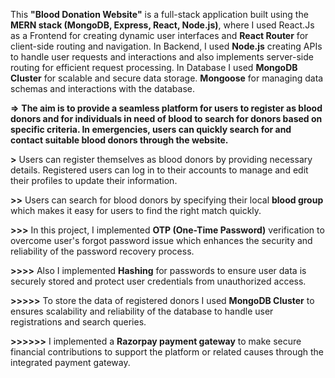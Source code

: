 This **"Blood Donation Website"** is a full-stack application built using the **MERN stack (MongoDB, Express, React, Node.js)**, where I used React.Js as a Frontend for creating dynamic user interfaces and **React Router** for client-side routing and navigation. In Backend, I used **Node.js** creating APIs to handle user requests and interactions and also implements server-side routing for efficient request processing. In Database I used **MongoDB Cluster** for scalable and secure data storage. **Mongoose** for managing data schemas and interactions with the database. 

**=>** **The aim is to provide a seamless platform for users to register as blood donors and for individuals in need of blood to search for donors based on specific criteria. In emergencies, users can quickly search for and contact suitable blood donors through the website.**



**>** Users can register themselves as blood donors by providing necessary details. Registered users can log in to their accounts to manage and edit their profiles to update their information.

**>>** Users can search for blood donors by specifying their local **blood group** which makes it easy for users to find the right match quickly.

**>>>** In this project, I implemented **OTP (One-Time Password)** verification to overcome user's forgot password issue which enhances the security and reliability of the password recovery process.

**>>>>** Also I implemented **Hashing** for passwords to ensure user data is securely stored and protect user credentials from unauthorized access.

**>>>>>** To store the data of registered donors I used **MongoDB Cluster** to ensures scalability and reliability of the database to handle user registrations and search queries.

**>>>>>>** I implemented a **Razorpay payment gateway** to make secure financial contributions to support the platform or related causes through the integrated payment gateway.
